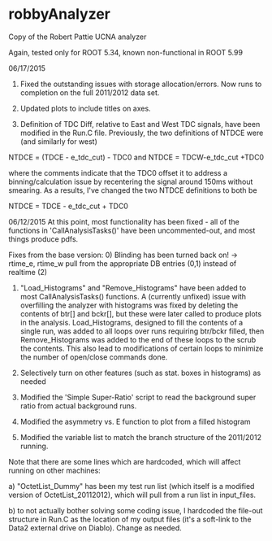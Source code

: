 # robbyAnalyzer
Copy of the Robert Pattie UCNA analyzer

Again, tested only for ROOT 5.34, known non-functional in ROOT 5.99

06/17/2015

1) Fixed the outstanding issues with storage allocation/errors. Now runs to completion on the full 2011/2012 data set.

2) Updated plots to include titles on axes.

3) Definition of TDC Diff, relative to East and West TDC signals, have been modified in the Run.C file.  Previously, the two definitions of NTDCE were (and similarly for west)

NTDCE = (TDCE - e_tdc_cut) - TDC0    and    NTDCE = TDCW-e_tdc_cut +TDC0

where the comments indicate that the TDC0 offset it to address a binning/calculation issue by recentering the signal around 150ms without smearing.  As a results, I've changed the two NTDCE definitions to both be

NTDCE = TDCE - e_tdc_cut + TDC0

06/12/2015
At this point, most functionality has been fixed - all of the functions in 'CallAnalysisTasks()' have been uncommented-out, and most things produce pdfs.

Fixes from the base version:
0) Blinding has been turned back on! -> rtime_e, rtime_w pull from the appropriate DB entries (0,1) instead of realtime (2)

1) "Load_Histograms" and "Remove_Histograms" have been added to most CallAnalysisTasks() functions.  A (currently unfixed) issue with overfilling the analyzer with histograms was fixed by deleting the contents of btr[] and bckr[], but these were later called to produce plots in the analysis.  Load_Histograms, designed to fill the contents of a single run, was added to all loops over runs requiring btr/bckr filled, then Remove_Histograms was added to the end of these loops to the scrub the contents.  This also lead to modifications of certain loops to minimize the number of open/close commands done.

2) Selectively turn on other features (such as stat. boxes in histograms) as needed

3) Modified the 'Simple Super-Ratio' script to read the background super ratio from actual background runs.

4) Modified the asymmetry vs. E function to plot from a filled histogram

5) Modified the variable list to match the branch structure of the 2011/2012 running.

Note that there are some lines which are hardcoded, which will affect running on other machines:

a) "OctetList_Dummy" has been my test run list (which itself is a modified version of OctetList_20112012), which will pull from a run list in input_files.

b) to not actually bother solving some coding issue, I hardcoded the file-out structure in Run.C as the location of my output files (it's a soft-link to the Data2 external drive on Diablo).  Change as needed.

